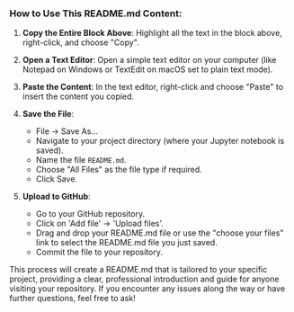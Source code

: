 ### How to Use This README.md Content:

1. **Copy the Entire Block Above**: Highlight all the text in the block above, right-click, and choose "Copy".
  
2. **Open a Text Editor**: Open a simple text editor on your computer (like Notepad on Windows or TextEdit on macOS set to plain text mode).

3. **Paste the Content**: In the text editor, right-click and choose "Paste" to insert the content you copied.

4. **Save the File**: 
   - File -> Save As...
   - Navigate to your project directory (where your Jupyter notebook is saved).
   - Name the file `README.md`.
   - Choose "All Files" as the file type if required.
   - Click Save.

5. **Upload to GitHub**: 
   - Go to your GitHub repository.
   - Click on 'Add file' -> 'Upload files'.
   - Drag and drop your README.md file or use the "choose your files" link to select the README.md file you just saved.
   - Commit the file to your repository.

This process will create a README.md that is tailored to your specific project, providing a clear, professional introduction and guide for anyone visiting your repository. If you encounter any issues along the way or have further questions, feel free to ask!
